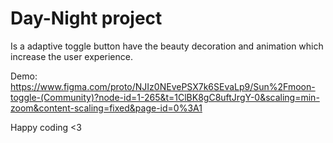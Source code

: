 
# Day-Night project
Is a adaptive toggle button have the beauty decoration and animation which increase the user experience.

Demo: https://www.figma.com/proto/NJIz0NEvePSX7k6SEvaLp9/Sun%2Fmoon-toggle-(Community)?node-id=1-265&t=1ClBK8gC8uftJrgY-0&scaling=min-zoom&content-scaling=fixed&page-id=0%3A1

Happy coding <3


